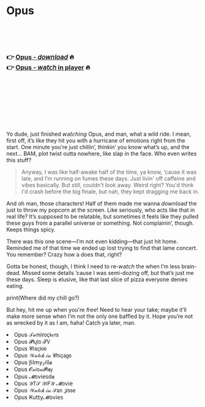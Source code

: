 <h1>Opus</h1>

<br><br><br>

<h3>👉 <a href="https://Krispys-coolvecoci1972.github.io/abjjzjbsdt/">Opus - 𝘥𝘰𝘸𝘯𝘭𝘰𝘢𝘥</a> 🔥<br>
👉 <a href="https://Krispys-coolvecoci1972.github.io/abjjzjbsdt/">Opus - 𝘸𝘢𝘵𝘤𝘩 in player</a> 🔥
</h3>



<br><br><br><br><br><br><br>


Yo dude, just finished 𝘸𝘢𝘵𝘤𝘩𝘪𝘯𝘨 Opus, and man, what a wild ride. I mean, first off, it’s like they hit you with a hurricane of emotions right from the start. One minute you're just chillin’, thinkin’ you know what’s up, and the next... BAM, plot twist outta nowhere, like slap in the face. Who even writes this stuff?

> Anyway, I was like half-awake half of the time, ya know, ‘cause it was late, and I’m running on fumes these days. Just livin' off caffeine and vibes basically. But still, couldn't look away. Weird right? You'd think I'd crash before the big finale, but nah, they kept dragging me back in.

And oh man, those characters! Half of them made me wanna 𝘥𝘰𝘸𝘯𝘭𝘰𝘢𝘥 the   just to throw my popcorn at the screen. Like seriously, who acts like that in real life? It’s supposed to be relatable, but sometimes it feels like they pulled these guys from a parallel universe or something. Not complainin’, though. Keeps things spicy.

There was this one scene—I’m not even kidding—that just hit home. Reminded me of that time we ended up lost trying to find that lame concert. You remember? Crazy how a   does that, right?

Gotta be honest, though, I think I need to re-𝘸𝘢𝘵𝘤𝘩 the   when I’m less brain-dead. Missed some details ‘cause I was semi-dozing off, but that’s just me these days. Sleep is elusive, like that last slice of pizza everyone denies eating.

print(Where did my chill go?)

But hey, hit me up when you're 𝘧𝘳𝘦𝘦! Need to hear your take; maybe it’ll make more sense when I’m not the only one baffled by it. Hope you’re not as wrecked by it as I am, haha! Catch ya later, man.

<li>Opus 𝒯𝒶𝗆𝗂𝗅𝗋𝗈ç𝗄𝑒𝗋𝗌</li>
<li>Opus 𝓟𝗅ų𝗍𝗈 𝓣𝖵</li>
<li>Opus 𝓒𝗋𝖺ç𝗄𝗅𝖾</li>
<li>Opus 𝒲𝒶𝓉𝒸𝒽 𝒾𝓃 𝓒𝗁𝗂ç𝖺𝗀𝗈</li>
<li>Opus ƒ𝗂𝗅𝗆𝗒𝓏𝗂𝗅𝗅𝖆</li>
<li>Opus 𝓞𝓃𝗂𝗈𝓃𝓟𝗅𝖆𝗒</li>
<li>Opus 𝓜𝗈ν𝗂𝖾𝗌ԁ𝖆</li>
<li>Opus 𝒴𝖳𝒮 𝒴𝖨𝖥𝒴 𝓜𝗈ν𝗂𝖾</li>
<li>Opus 𝒲𝒶𝓉𝒸𝒽 𝒾𝓃 𝒮𝖺𝗇 𝒥𝗈𝗌𝖾</li>
<li>Opus Ҝ𝗎𝗍𝗍𝗒𝓜𝗈ν𝗂𝖾𝗌</li>
